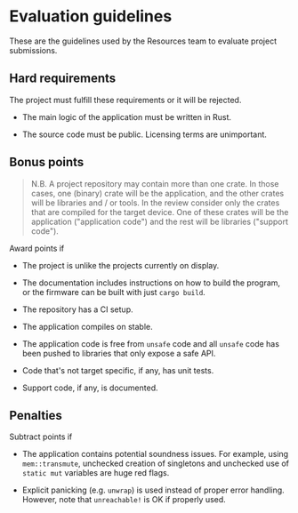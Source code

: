 # Evaluation guidelines

These are the guidelines used by the Resources team to evaluate project
submissions.

## Hard requirements

The project must fulfill these requirements or it will be rejected.

- The main logic of the application must be written in Rust.

- The source code must be public. Licensing terms are unimportant.

## Bonus points

> N.B. A project repository may contain more than one crate. In those cases, one
> (binary) crate will be the application, and the other crates will be libraries
> and / or tools. In the review consider only the crates that are compiled for
> the target device. One of these crates will be the application ("application
> code") and the rest will be libraries ("support code").

Award points if

- The project is unlike the projects currently on display.

- The documentation includes instructions on how to build the program, or the
  firmware can be built with just `cargo build`.

- The repository has a CI setup.

- The application compiles on stable.

- The application code is free from `unsafe` code and all `unsafe` code has been
  pushed to libraries that only expose a safe API.

- Code that's not target specific, if any, has unit tests.

- Support code, if any, is documented.

## Penalties

Subtract points if

- The application contains potential soundness issues. For example, using
  `mem::transmute`, unchecked creation of singletons and unchecked use of
  `static mut` variables are huge red flags.

- Explicit panicking (e.g. `unwrap`) is used instead of proper error handling.
  However, note that `unreachable!` is OK if properly used.
